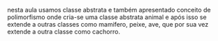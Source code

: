 nesta aula usamos classe abstrata e também apresentado conceito de polimorfismo
onde cria-se uma classe abstrata animal e após isso se extende a outras classes
como mamifero, peixe, ave, que por sua vez extende a outra classe como cachorro.